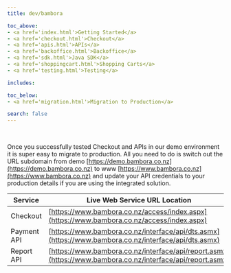 ```yaml
---
title: dev/bambora

toc_above:
- <a href='index.html'>Getting Started</a>
- <a href='checkout.html'>Checkout</a>
- <a href='apis.html'>APIs</a>
- <a href='backoffice.html'>Backoffice</a>
- <a href='sdk.html'>Java SDK</a>
- <a href='shoppingcart.html'>Shopping Carts</a>
- <a href='testing.html'>Testing</a>

includes:

toc_below:
- <a href='migration.html'>Migration to Production</a>

search: false
---
```


<script src='js/vendor/clipboard.min.js'></script>
<script src='js/copy.js'></script>

&nbsp;

Once you successfully tested Checkout and APIs in our demo environment it is super easy to migrate to production. All you need to do is switch out the URL subdomain from demo [https://demo.bambora.co.nz](https://demo.bambora.co.nz) to www [https://www.bambora.co.nz](https://www.bambora.co.nz) and update your API credentials to your production details if you are using the integrated solution.


Service | Live Web Service URL Location
------- | -----------------------------
Checkout | [https://www.bambora.co.nz/access/index.aspx](https://www.bambora.co.nz/access/index.aspx)
Payment API | [https://www.bambora.co.nz/interface/api/dts.asmx](https://www.bambora.co.nz/interface/api/dts.asmx)
Report API | [https://www.bambora.co.nz/interface/api/report.asmx](https://www.bambora.co.nz/interface/api/report.asmx)
